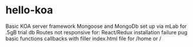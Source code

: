 # hello-koa
Basic KOA server framework
Mongoose and MongoDb set up via mLab for .5gB trial db
Routes not responsive for:
  React/Redux installation failure
  pug basic functions
  callbacks with filler index.html file for /home or /
